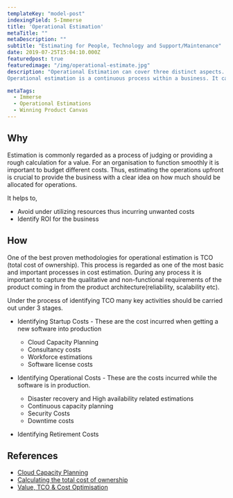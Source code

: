```yaml
---
templateKey: "model-post"
indexingField: 5-Immerse
title: 'Operational Estimation'
metaTitle: ""
metaDescription: ""
subtitle: "Estimating for People, Technology and Support/Maintenance"
date: 2019-07-25T15:04:10.000Z
featuredpost: true
featuredimage: "/img/operational-estimate.jpg"
description: "Operational Estimation can cover three distinct aspects. i.e. Technology, People, and Support/Maintenance. In the current era businesses leveraging cloud is a common phenomenon, this makes estimating infrastructure costs more accurate and effortless with structured approaches. When it comes to estimating workforce and support and maintenance many recommend traditional methodologies can be utilised. 
Operational estimation is a continuous process within a business. It can be applied to both green field and brown field project"

metaTags:
  - Immerse
  - Operational Estimations
  - Winning Product Canvas
---
```


## Why
Estimation is commonly regarded as a process of judging or providing a rough calculation for a value.
For an organisation to function smoothly it is important to budget different costs. Thus, estimating the operations upfront is crucial to provide the business with a clear idea on how much should be allocated for operations.

It helps to,

- Avoid under utilizing resources thus incurring unwanted costs
- Identify ROI for the business

## How
One of the best proven methodologies for operational estimation is TCO (total cost of ownership). This process is regarded as one of the most basic and important processes in cost estimation. During any process it is important to capture the qualitative and non-functional requirements of the product coming in from the product architecture(reliability, scalability etc).

Under the process of identifying TCO many key activities should be carried out under 3 stages.

- Identifying Startup Costs - These are the cost incurred when getting a new software into production

  - Cloud Capacity Planning
  - Consultancy costs
  - Workforce estimations
  - Software license costs

- Identifying Operational Costs - These are the costs incurred while the software is in production.

  - Disaster recovery and High availability related estimations
  - Continuous capacity planning
  - Security Costs
  - Downtime costs

- Identifying Retirement Costs

## References

- [Cloud Capacity Planning](https://increment.com/cloud/an-engineers-guide-to-cloud-capacity-planning/)
- [Calculating the total cost of ownership](https://www.cio.com/article/3005705/calculating-the-total-cost-of-ownership-for-enterprise-software.html)
- [Value, TCO & Cost Optimisation](https://www.slideshare.net/AmazonWebServices/value-tco-cost-optimisation-on-aws)

